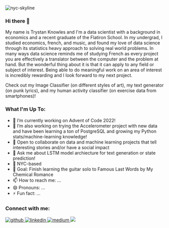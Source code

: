 ![nyc-skyline](https://user-images.githubusercontent.com/110851861/212817815-492a2525-34e4-4598-9a12-de7a7babb820.jpeg)

### Hi there 👋

My name is Trystan Knowles and I'm a data scientist with a background in economics and a recent graduate of the Flatiron School. In my undergrad, I studied economics, french, and music, and found my love of data science through its statistics heavy approach to solving real world problems. In many ways data science reminds me of studying French as every project you are effectively a translator between the computer and the problem at hand. But the wonderful thing about it is that it can apply to any field or subject of interest. Being able to do meaningful work on an area of interest is incredibly rewarding and I look forward to my next project.

Check out my Image Classifier (on different styles of art), my text generator (on punk lyrics), and my human activity classifier (on exercise data from smartphones)!

### What I'm Up To:
- 🔭 I’m currently working on Advent of Code 2022!
- 🌱  I’m also working on trying the Accelerometer project with new data and have been learning a ton of PostgreSQL and growing my Python stats/machine-learning knowledge!
- 👯 Open to collaborate on data and machine learning projects that tell interesting stories and/or have a social impact
- 💬 Ask me about LSTM model archiecture for text generation or state prediction!
- 🗽 NYC-based
- 🥅 Goal: Finish learning the guitar solo to Famous Last Words by My Chemical Romance
- 📫 How to reach me: ...
- 😄 Pronouns: ...
- ⚡ Fun fact: ...



### Connect with me:

<a href="https://github.com/tweatherfordk" target="_blank">
<img src=https://img.shields.io/badge/github-%2324292e.svg?&style=for-the-badge&logo=github&logoColor=white alt=github style="margin-bottom: 5px;" />
</a>
<a href="https://www.linkedin.com/in/trystan-knowles-9b98aa221/" target="_blank">
<img src=https://img.shields.io/badge/linkedin-%231E77B5.svg?&style=for-the-badge&logo=linkedin&logoColor=white alt=linkedin style="margin-bottom: 5px;" />
</a>
<a href="https://medium.com/@trystanwknowles" target="_blank">
<img src=https://img.shields.io/badge/medium-%23292929.svg?&style=for-the-badge&logo=medium&logoColor=white alt=medium style="margin-bottom: 5px;" />
</a>  
<a href="mailto:trystanwknowles@gmail" rel="nofollow"><img src= "https://img.shields.io/badge/Gmail-D14836?style=for-the-badge&logo=gmail&logoColor=white" />
</a>
